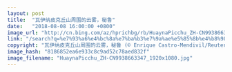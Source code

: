 ```yaml
---
layout: post
title:  "瓦伊纳皮克丘山周围的云雾，秘鲁"
date:   "2018-08-08 16:00:00 +0800"
image_url: "http://cn.bing.com/az/hprichbg/rb/HuaynaPicchu_ZH-CN9938663347_1920x1080.jpg"
link: "/search?q=%e7%93%a6%e4%bc%8a%e7%ba%b3%e7%9a%ae%e5%85%8b%e4%b8%98%e5%b1%b1&form=hpcapt&mkt=zh-cn"
copyright: "瓦伊纳皮克丘山周围的云雾，秘鲁 (© Enrique Castro-Mendivil/Reuters)"
image_hash: "8186852ea6e933c8c9ad52c78aed832f"
image_filename: "HuaynaPicchu_ZH-CN9938663347_1920x1080.jpg"
---
```

